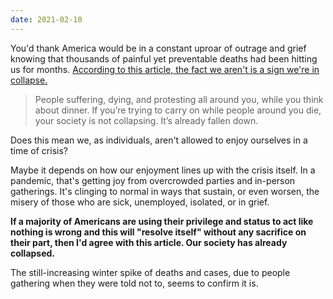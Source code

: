 ```yaml
---
date: 2021-02-10
---
```


You'd thank America would be in a constant uproar of outrage and grief knowing that thousands of painful yet preventable deaths had been hitting us for months. [According to this article, the fact we aren't is a sign we're in collapse.](https://gen.medium.com/i-lived-through-collapse-america-is-already-there-ba1e4b54c5fc)

> People suffering, dying, and protesting all around you, while you think about dinner. If you’re trying to carry on while people around you die, your society is not collapsing. It’s already fallen down.

Does this mean we, as individuals, aren't allowed to enjoy ourselves in a time of crisis?

Maybe it depends on how our enjoyment lines up with the crisis itself. In a pandemic, that's getting joy from overcrowded parties and in-person gatherings. It's clinging to normal in ways that sustain, or even worsen, the misery of those who are sick, unemployed, isolated, or in grief.

**If a majority of Americans are using their privilege and status to act like nothing is wrong and this will "resolve itself" without any sacrifice on their part, then I'd agree with this article. Our society has already collapsed.**

The still-increasing winter spike of deaths and cases, due to people gathering when they were told not to, seems to confirm it is.
